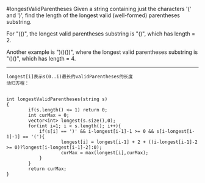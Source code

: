 #longestValidParentheses
Given a string containing just the characters '(' and ')', find the length of the longest valid (well-formed) 
parentheses substring.

For "(()", the longest valid parentheses substring is "()", which has length = 2.

Another example is ")()())", where the longest valid parentheses substring is "()()", which has length = 4.


---



```
longest[i]表示s(0..i)最长的validParentheses的长度
动归方程：


int longestValidParentheses(string s) 
{
        if(s.length() <= 1) return 0;
        int curMax = 0;
        vector<int> longest(s.size(),0); 
        for(int i=1; i < s.length(); i++){
            if(s[i] == ')' && i-longest[i-1]-1 >= 0 && s[i-longest[i-1]-1] == '('){
                    longest[i] = longest[i-1] + 2 + ((i-longest[i-1]-2 >= 0)?longest[i-longest[i-1]-2]:0);
                    curMax = max(longest[i],curMax);
            }
        }
        return curMax;
}
```